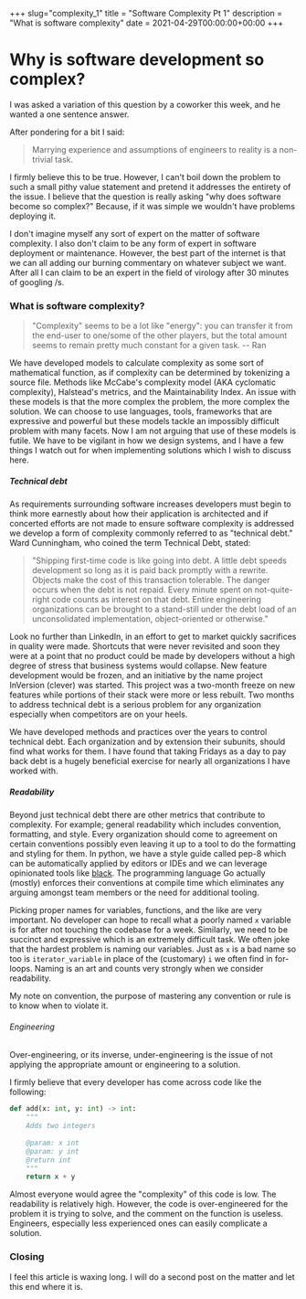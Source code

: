 +++
slug="complexity_1"
title = "Software Complexity Pt 1"
description = "What is software complexity"
date = 2021-04-29T00:00:00+00:00
+++

# Why is software development so complex?

I was asked a variation of this question by a coworker this week, and he wanted a 
one sentence answer. 

After pondering for a bit I said:

> Marrying experience and assumptions of engineers to reality is a non-trivial task.

I firmly believe this to be true. However, I can't boil down the problem to such a small
pithy value statement and pretend it addresses the entirety of the issue. I believe that
the question is really asking "why does software become so complex?" Because, if it was 
simple we wouldn't have problems deploying it.

I don't imagine myself any sort of expert on the matter of software complexity.
I also don't claim to be any form of expert in software deployment or maintenance.
However, the best part of the internet is that we can all adding our burning
commentary on whatever subject we want. After all I can claim to be an expert in
the field of virology after 30 minutes of googling /s.

### What is software complexity?

> "Complexity" seems to be a lot like "energy": you can transfer it from the end-user 
> to one/some of the other players, but the total amount seems to remain pretty much 
> constant for a given task. -- Ran

We have developed models to calculate complexity as some sort of mathematical
function, as if complexity can be determined by tokenizing a source file. Methods like 
McCabe's complexity model (AKA cyclomatic complexity), Halstead's metrics, and the 
Maintainability Index. An issue with these models is that the more complex the problem, 
the more complex the solution. We can choose to use languages, tools, frameworks that
are expressive and powerful but these models tackle an impossibly difficult problem with
many facets. Now I am not arguing that use of these models is futile.
We have to be vigilant in how we design systems, and I have
a few things I watch out for when implementing solutions which I wish to discuss here.

##### Technical debt

As requirements surrounding software increases developers must begin to think
more earnestly about how their application is architected and if concerted efforts
are not made to ensure software complexity is addressed we develop a form of complexity
commonly referred to as "technical debt." Ward Cunningham, who coined the term Technical Debt,
stated:

> "Shipping first-time code is like going into debt. A little debt speeds development so
> long as it is paid back promptly with a rewrite. Objects make the cost of this transaction 
> tolerable. The danger occurs when the debt is not repaid. Every minute spent on 
> not-quite-right code counts as interest on that debt. Entire engineering organizations can be 
> brought to a stand-still under the debt load of an unconsolidated implementation, object-oriented
> or otherwise."

Look no further than LinkedIn, in an effort to get to market quickly sacrifices in quality were made.
Shortcuts that were never revisited and soon they were at a point that no product could be made
by developers without a high degree of stress that business systems would collapse. New feature
development would be frozen, and an initiative by the name project InVersion (clever) was started.
This project was a two-month freeze on new features while portions of their stack were more or less
rebuilt. Two months to address technical debt is a serious problem for any organization especially
when competitors are on your heels. 

We have developed methods and practices over the years to control technical debt. Each organization
and by extension their subunits, should find what works for them. I have found that taking Fridays 
as a day to pay back debt is a hugely beneficial exercise for nearly all organizations I have worked 
with.

##### Readability

Beyond just technical debt there are other metrics that contribute to complexity. For example;
general readability which includes convention, formatting, and style. Every organization should
come to agreement on certain conventions possibly even leaving it up to a tool to do the formatting
and styling for them. In python, we have a style guide called pep-8 which can be automatically applied
by editors or IDEs and we can leverage opinionated tools like [black](https://github.com/psf/black). 
The programming language Go actually (mostly) enforces their conventions at compile time which 
eliminates any arguing amongst team members or the need for additional tooling.

Picking proper names for variables, functions, and the like are very important. No developer can
hope to recall what a poorly named `x` variable is for after not touching the codebase for a week.
Similarly, we need to be succinct and expressive which is an extremely difficult task. We often joke
that the hardest problem is naming our variables. Just as `x` is a bad name so too is `iterator_variable`
in place of the (customary) `i` we often find in for-loops. Naming is an art and counts very strongly
when we consider readability.

My note on convention, the purpose of mastering any convention or rule is to know when to violate it.

###### Engineering

Over-engineering, or its inverse, under-engineering is the issue of not applying the
appropriate amount or engineering to a solution. 

I firmly believe that every developer has come across code like the following:

```python
def add(x: int, y: int) -> int:
    """
    Adds two integers
    
    @param: x int
    @param: y int
    @return int
    """
    return x + y
```

Almost everyone would agree the "complexity" of this code is low. The readability is 
relatively high. However, the code is over-engineered for the problem it is trying to solve,
and the comment on the function is useless. Engineers, especially less experienced ones can easily
complicate a solution.

### Closing

I feel this article is waxing long. I will do a second post on the matter and let this end where it is.
